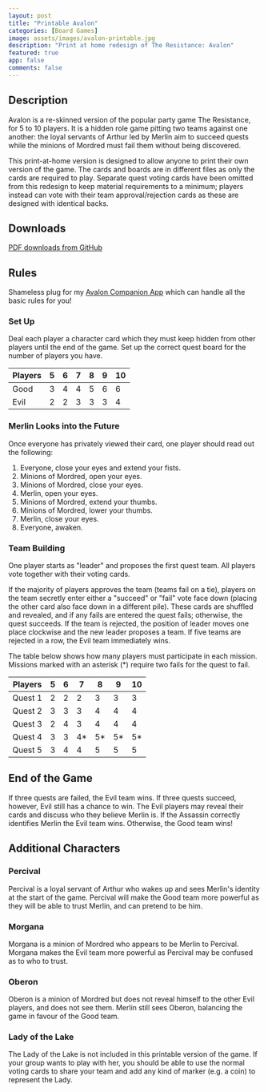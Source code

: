 ```yaml
---
layout: post
title: "Printable Avalon"
categories: [Board Games]
image: assets/images/avalon-printable.jpg
description: "Print at home redesign of The Resistance: Avalon"
featured: true
app: false
comments: false
---
```


## Description

Avalon is a re-skinned version of the popular party game The Resistance, for 5 to 10 players. It is a hidden role game pitting two teams against one another: the loyal servants of Arthur led by Merlin aim to succeed quests while the minions of Mordred must fail them without being discovered.

This print-at-home version is designed to allow anyone to print their own version of the game. The cards and boards are in different files as only the cards are required to play. Separate quest voting cards have been omitted from this redesign to keep material requirements to a minimum; players instead can vote with their team approval/rejection cards as these are designed with identical backs.

## Downloads

[PDF downloads from GitHub](https://github.com/ImperialOctopus/avalon-printable/releases/tag/v1.0.0)

## Rules

Shameless plug for my [Avalon Companion App](https://avalon.imperialoctopus.com/) which can handle all the basic rules for you!

### Set Up

Deal each player a character card which they must keep hidden from other players until the end of the game. Set up the correct quest board for the number of players you have.

| Players | 5   | 6   | 7   | 8   | 9   | 10  |
| ------- | --- | --- | --- | --- | --- | --- |
| Good    | 3   | 4   | 4   | 5   | 6   | 6   |
| Evil    | 2   | 2   | 3   | 3   | 3   | 4   |

### Merlin Looks into the Future

Once everyone has privately viewed their card, one player should read out the following:

1. Everyone, close your eyes and extend your fists.
2. Minions of Mordred, open your eyes.
3. Minions of Mordred, close your eyes.
4. Merlin, open your eyes.
5. Minions of Mordred, extend your thumbs.
6. Minions of Mordred, lower your thumbs.
7. Merlin, close your eyes.
8. Everyone, awaken.

### Team Building

One player starts as "leader" and proposes the first quest team. All players vote together with their voting cards.

If the majority of players approves the team (teams fail on a tie), players on the team secretly enter either a "succeed" or "fail" vote face down (placing the other card also face down in a different pile). These cards are shuffled and revealed, and if any fails are entered the quest fails; otherwise, the quest succeeds. If the team is rejected, the position of leader moves one place clockwise and the new leader proposes a team. If five teams are rejected in a row, the Evil team immediately wins.

The table below shows how many players must participate in each mission. Missions marked with an asterisk (\*) require two fails for the quest to fail.

| Players | 5   | 6   | 7   | 8   | 9   | 10  |
| ------- | --- | --- | --- | --- | --- | --- |
| Quest 1 | 2   | 2   | 2   | 3   | 3   | 3   |
| Quest 2 | 3   | 3   | 3   | 4   | 4   | 4   |
| Quest 3 | 2   | 4   | 3   | 4   | 4   | 4   |
| Quest 4 | 3   | 3   | 4\* | 5\* | 5\* | 5\* |
| Quest 5 | 3   | 4   | 4   | 5   | 5   | 5   |

## End of the Game

If three quests are failed, the Evil team wins. If three quests succeed, however, Evil still has a chance to win. The Evil players may reveal their cards and discuss who they believe Merlin is. If the Assassin correctly identifies Merlin the Evil team wins. Otherwise, the Good team wins!

## Additional Characters

### Percival

Percival is a loyal servant of Arthur who wakes up and sees Merlin's identity at the start of the game. Percival will make the Good team more powerful as they will be able to trust Merlin, and can pretend to be him.

### Morgana

Morgana is a minion of Mordred who appears to be Merlin to Percival. Morgana makes the Evil team more powerful as Percival may be confused as to who to trust.

### Oberon

Oberon is a minion of Mordred but does not reveal himself to the other Evil players, and does not see them. Merlin still sees Oberon, balancing the game in favour of the Good team.

### Lady of the Lake

The Lady of the Lake is not included in this printable version of the game. If your group wants to play with her, you should be able to use the normal voting cards to share your team and add any kind of marker (e.g. a coin) to represent the Lady.
